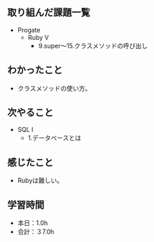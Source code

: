 ## 取り組んだ課題一覧
- Progate
  - Ruby Ⅴ
    - 9.super〜15.クラスメソッドの呼び出し
## わかったこと
- クラスメソッドの使い方。
## 次やること
- SQL I
  - 1.データベースとは
## 感じたこと
- Rubyは難しい。
## 学習時間
- 本日：1.0h
- 合計：３7.0h
